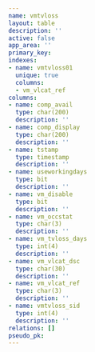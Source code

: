 ```yaml
---
name: vmtvloss
layout: table
description: ''
active: false
app_area: ''
primary_key: 
indexes:
- name: vmtvloss01
  unique: true
  columns:
  - vm_vlcat_ref
columns:
- name: comp_avail
  type: char(200)
  description: ''
- name: comp_display
  type: char(200)
  description: ''
- name: tstamp
  type: timestamp
  description: ''
- name: useworkingdays
  type: bit
  description: ''
- name: vm_disable
  type: bit
  description: ''
- name: vm_occstat
  type: char(3)
  description: ''
- name: vm_tvloss_days
  type: int(4)
  description: ''
- name: vm_vlcat_dsc
  type: char(30)
  description: ''
- name: vm_vlcat_ref
  type: char(3)
  description: ''
- name: vmtvloss_sid
  type: int(4)
  description: ''
relations: []
pseudo_pk: 
---
```


